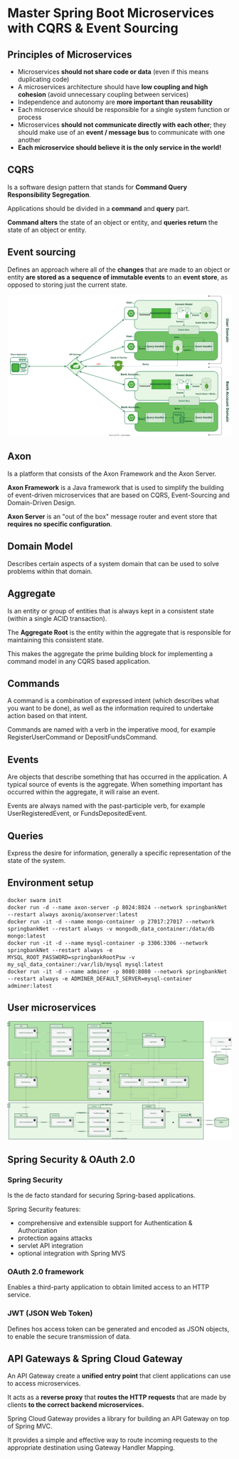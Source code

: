 # Master Spring Boot Microservices with CQRS & Event Sourcing

## Principles of Microservices

- Microservices **should not share code or data** (even if this means duplicating code)
- A microservices architecture should have **low coupling and high cohesion** (avoid unnecessary coupling between services)
- Independence and autonomy are **more important than reusability**
- Each microservice should be responsible for a single system function or process
- Microservices **should not communicate directly with each other**; they should make use of an **event / message bus** to communicate with one another
- **Each microservice should believe it is the only service in the world!**

## CQRS

Is a software design pattern that stands for **Command Query Responsibility Segregation**.

Applications should be divided in a **command** and **query** part.

**Command alters** the state of an object or entity, and **queries return** the state of an object or entity.

## Event sourcing

Defines an approach where all of the **changes** that are made to an object or entity **are stored as a sequence of immutable events** to an **event store**, as opposed to storing just the current state.

![Course CQRS Architecture](./Course+Impl+Architecture.svg)

## Axon

Is a platform that consists of the Axon Framework and the Axon Server.

**Axon Framework** is a Java framework that is used to simplify the building of event-driven microservices that are based on CQRS, Event-Sourcing and Domain-Driven Design.

**Axon Server** is an "out of the box" message router and event store that **requires no specific configuration**.

## Domain Model

Describes certain aspects of a system domain that can be used to solve problems within that domain.

## Aggregate

Is an entity or group of entities that is always kept in a consistent state (within a single ACID transaction).

The **Aggregate Root** is the entity within the aggregate that is responsible for maintaining this consistent state.

This makes the aggregate the prime building block for implementing a command model in any CQRS based application.

## Commands

A command is a combination of expressed intent (which describes what you want to be done), as well as the information required to undertake action based on that intent.

Commands are named with a verb in the imperative mood, for example RegisterUserCommand or DepositFundsCommand.

## Events

Are objects that describe something that has occurred in the application. A typical source of events is the aggregate. When something important has occurred within the aggregate, it will raise an event.

Events are always named with the past-participle verb, for example UserRegisteredEvent, or FundsDepositedEvent.

## Queries

Express the desire for information, generally a specific representation of the state of the system.

## Environment setup

```shell
docker swarm init
docker run -d --name axon-server -p 8024:8024 --network springbankNet --restart always axoniq/axonserver:latest
docker run -it -d --name mongo-container -p 27017:27017 --network springbankNet --restart always -v mongodb_data_container:/data/db mongo:latest
docker run -it -d --name mysql-container -p 3306:3306 --network springbankNet --restart always -e MYSQL_ROOT_PASSWORD=springbankRootPsw -v my_sql_data_container:/var/lib/mysql mysql:latest
docker run -it -d --name adminer -p 8080:8080 --network springbankNet --restart always -e ADMINER_DEFAULT_SERVER=mysql-container adminer:latest
```

## User microservices

![User microservices](./Component+Diagram+-+User+Microservices.svg)

## Spring Security & OAuth 2.0

### Spring Security

Is the de facto standard for securing Spring-based applications.

Spring Security features:

- comprehensive and extensible support for Authentication & Authorization
- protection agains attacks
- servlet API integration
- optional integration with Spring MVS

### OAuth 2.0 framework

Enables a third-party application to obtain limited access to an HTTP service.

### JWT (JSON Web Token)

Defines hos access token can be generated and encoded as JSON objects, to enable the secure transmission of data.

## API Gateways & Spring Cloud Gateway

An API Gateway create a **unified entry point** that client applications can use to access microservices.

It acts as a **reverse proxy** that **routes the HTTP requests** that are made by clients **to the correct backend microservices.**

Spring Cloud Gateway provides a library for building an API Gateway on top of Spring MVC.

It provides a simple and effective way to route incoming requests to the appropriate destination using Gateway Handler Mapping.

